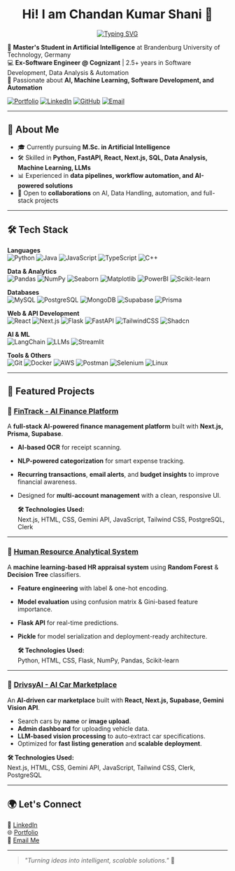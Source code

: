 <div align="center">

# Hi! I am Chandan Kumar Shani 👋

<p align="center">
  <a href="https://git.io/typing-svg">
    <img src="https://readme-typing-svg.herokuapp.com?font=Fira+Code&size=22&duration=2000&pause=500&color=00C2FF&center=true&vCenter=true&width=800&lines=Software+Developer;Data+Analyst;Automation+Developer;MSc+Artificial+Intelligence+Student;Machine+Learning+%7C+AI+%7C+Data+Analysis" alt="Typing SVG" />
  </a>
</p>

</div>


🎯 **Master's Student in Artificial Intelligence** at Brandenburg University of Technology, Germany  
💻 **Ex-Software Engineer @ Cognizant** | 2.5+ years in Software Development, Data Analysis & Automation  
🚀 Passionate about **AI, Machine Learning, Software Development, and Automation**

[![Portfolio](https://img.shields.io/badge/Portfolio-Visit-blue?style=flat&logo=vercel)](https://chandankumarshani.vercel.app/)
[![LinkedIn](https://img.shields.io/badge/LinkedIn-Connect-blue?style=flat&logo=linkedin)](https://www.linkedin.com/in/chandanshani/)
[![GitHub](https://img.shields.io/badge/GitHub-Follow-black?style=flat&logo=github)](https://github.com/chandanshani143)
[![Email](https://img.shields.io/badge/Email-Contact-red?style=flat&logo=gmail)](mailto:chandankumarshani98@gmail.com)

---

## 🧠 About Me

- 🎓 Currently pursuing **M.Sc. in Artificial Intelligence**  
- 🛠 Skilled in **Python, FastAPI, React, Next.js, SQL, Data Analysis, Machine Learning, LLMs**  
- 📊 Experienced in **data pipelines, workflow automation, and AI-powered solutions**  
- 🤝 Open to **collaborations** on AI, Data Handling, automation, and full-stack projects

---

## 🛠 Tech Stack

**Languages**  
![Python](https://img.shields.io/badge/Python-3776AB?style=for-the-badge&logo=python&logoColor=white)
![Java](https://img.shields.io/badge/Java-007396?style=for-the-badge&logo=java&logoColor=white)
![JavaScript](https://img.shields.io/badge/JavaScript-F7DF1E?style=for-the-badge&logo=javascript&logoColor=black)
![TypeScript](https://img.shields.io/badge/TypeScript-3178C6?style=for-the-badge&logo=typescript&logoColor=white)
![C++](https://img.shields.io/badge/C++-00599C?style=for-the-badge&logo=cplusplus&logoColor=white)

**Data & Analytics**  
![Pandas](https://img.shields.io/badge/Pandas-150458?style=for-the-badge&logo=pandas&logoColor=white)
![NumPy](https://img.shields.io/badge/NumPy-013243?style=for-the-badge&logo=numpy&logoColor=white)
![Seaborn](https://img.shields.io/badge/Seaborn-4C78A8?style=for-the-badge)
![Matplotlib](https://img.shields.io/badge/Matplotlib-11557C?style=for-the-badge)
![PowerBI](https://img.shields.io/badge/PowerBI-F2C811?style=for-the-badge&logo=powerbi&logoColor=black)
![Scikit-learn](https://img.shields.io/badge/Scikit--learn-F7931E?style=for-the-badge&logo=scikit-learn&logoColor=white)

**Databases**  
![MySQL](https://img.shields.io/badge/MySQL-4479A1?style=for-the-badge&logo=mysql&logoColor=white)
![PostgreSQL](https://img.shields.io/badge/PostgreSQL-4169E1?style=for-the-badge&logo=postgresql&logoColor=white)
![MongoDB](https://img.shields.io/badge/MongoDB-47A248?style=for-the-badge&logo=mongodb&logoColor=white)
![Supabase](https://img.shields.io/badge/Supabase-3ECF8E?style=for-the-badge&logo=supabase&logoColor=white)
![Prisma](https://img.shields.io/badge/Prisma-2D3748?style=for-the-badge&logo=prisma&logoColor=white)

**Web & API Development**  
![React](https://img.shields.io/badge/React-61DAFB?style=for-the-badge&logo=react&logoColor=black)
![Next.js](https://img.shields.io/badge/Next.js-000000?style=for-the-badge&logo=nextdotjs&logoColor=white)
![Flask](https://img.shields.io/badge/Flask-000000?style=for-the-badge&logo=flask&logoColor=white)
![FastAPI](https://img.shields.io/badge/FastAPI-009688?style=for-the-badge&logo=fastapi&logoColor=white)
![TailwindCSS](https://img.shields.io/badge/Tailwind_CSS-38B2AC?style=for-the-badge&logo=tailwind-css&logoColor=white)
![Shadcn](https://img.shields.io/badge/Shadcn_UI-000000?style=for-the-badge)

**AI & ML**  
![LangChain](https://img.shields.io/badge/LangChain-1C3C3C?style=for-the-badge)
![LLMs](https://img.shields.io/badge/LLMs-FF6F00?style=for-the-badge)
![Streamlit](https://img.shields.io/badge/Streamlit-FF4B4B?style=for-the-badge&logo=streamlit&logoColor=white)

**Tools & Others**  
![Git](https://img.shields.io/badge/Git-F05032?style=for-the-badge&logo=git&logoColor=white)
![Docker](https://img.shields.io/badge/Docker-2496ED?style=for-the-badge&logo=docker&logoColor=white)
![AWS](https://img.shields.io/badge/AWS-232F3E?style=for-the-badge&logo=amazon-aws&logoColor=white)
![Postman](https://img.shields.io/badge/Postman-FF6C37?style=for-the-badge&logo=postman&logoColor=white)
![Selenium](https://img.shields.io/badge/Selenium-43B02A?style=for-the-badge&logo=selenium&logoColor=white)
![Linux](https://img.shields.io/badge/Linux-FCC624?style=for-the-badge&logo=linux&logoColor=black)

---

## 🚀 Featured Projects

### 🔹 [FinTrack - AI Finance Platform](https://github.com/chandanshani143/FinTrack)
A **full-stack AI-powered finance management platform** built with **Next.js, Prisma, Supabase**.  
- **AI-based OCR** for receipt scanning.  
- **NLP-powered categorization** for smart expense tracking.  
- **Recurring transactions**, **email alerts**, and **budget insights** to improve financial awareness.  
- Designed for **multi-account management** with a clean, responsive UI.

  **🛠 Technologies Used:**  
Next.js, HTML, CSS, Gemini API, JavaScript, Tailwind CSS, PostgreSQL, Clerk

---

### 🔹 [Human Resource Analytical System](https://github.com/chandanshani143/HR-Analytics)
A **machine learning-based HR appraisal system** using **Random Forest** & **Decision Tree** classifiers.  
- **Feature engineering** with label & one-hot encoding.  
- **Model evaluation** using confusion matrix & Gini-based feature importance.  
- **Flask API** for real-time predictions.  
- **Pickle** for model serialization and deployment-ready architecture.

  **🛠 Technologies Used:**  
Python, HTML, CSS, Flask, NumPy, Pandas, Scikit-learn

---

### 🔹 [DrivsyAI - AI Car Marketplace](https://github.com/chandanshani143/DrivsyAI)
An **AI-driven car marketplace** built with **React, Next.js, Supabase, Gemini Vision API**.  
- Search cars by **name** or **image upload**.  
- **Admin dashboard** for uploading vehicle data.  
- **LLM-based vision processing** to auto-extract car specifications.  
- Optimized for **fast listing generation** and **scalable deployment**.
  
**🛠 Technologies Used:**  
Next.js, HTML, CSS, Gemini API, JavaScript, Tailwind CSS, Clerk, PostgreSQL

---

## 🌍 Let's Connect

💼 [LinkedIn](https://www.linkedin.com/in/chandanshani/)  
🌐 [Portfolio](https://chandankumarshani.vercel.app/)  
📧 [Email Me](mailto:chandankumarshani98@gmail.com)

---

> _"Turning ideas into intelligent, scalable solutions."_ 🚀
